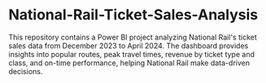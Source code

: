 # National-Rail-Ticket-Sales-Analysis
This repository contains a Power BI project analyzing National Rail's ticket sales data from December 2023 to April 2024. The dashboard provides insights into popular routes, peak travel times, revenue by ticket type and class, and on-time performance, helping National Rail make data-driven decisions. 

